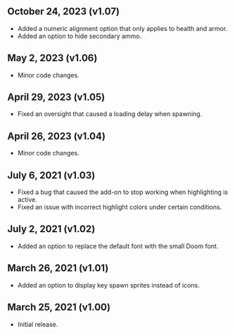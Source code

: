 ## October 24, 2023 (v1.07)
- Added a numeric alignment option that only applies to health and armor.
- Added an option to hide secondary ammo.

## May 2, 2023 (v1.06)
- Minor code changes.

## April 29, 2023 (v1.05)
- Fixed an oversight that caused a loading delay when spawning.

## April 26, 2023 (v1.04)
- Minor code changes.

## July 6, 2021 (v1.03)
- Fixed a bug that caused the add-on to stop working when highlighting is active.
- Fixed an issue with incorrect highlight colors under certain conditions.

## July 2, 2021 (v1.02)
- Added an option to replace the default font with the small Doom font.

## March 26, 2021 (v1.01)
- Added an option to display key spawn sprites instead of icons.

## March 25, 2021 (v1.00)
- Initial release.
